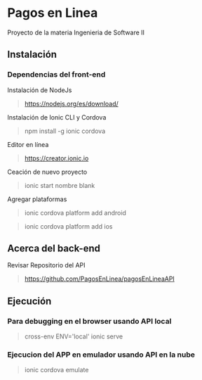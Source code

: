 # Pagos en Linea
Proyecto de la materia Ingenieria de Software II

## Instalación
### Dependencias del front-end
Instalación de NodeJs
> https://nodejs.org/es/download/

Instalación de Ionic CLI y Cordova
> npm install -g ionic cordova

Editor en línea
> https://creator.ionic.io

Ceación de nuevo proyecto
> ionic start nombre blank

Agregar plataformas
> ionic cordova platform add android

> ionic cordova platform add ios

## Acerca del back-end
Revisar Repositorio del API
> https://github.com/PagosEnLinea/pagosEnLineaAPI

## Ejecución

### Para debugging en el browser usando API local
> cross-env ENV='local' ionic serve



### Ejecucion del APP en emulador usando API en la nube
> ionic cordova emulate

